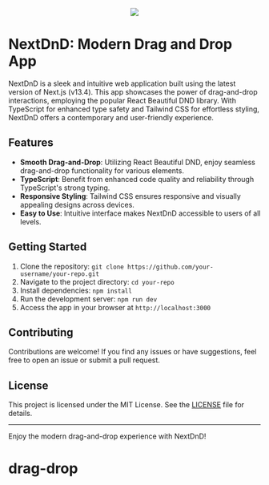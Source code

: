 
<p align="center">
  <a aria-label="Vercel logo" href="https://youtube.com/@uniquecoder">
    <img src="https://yt3.ggpht.com/EsPzNAPrBedX7bKzDrK-CCBWq7D75U-PCoiET7DGjXa_h9bcTo3GP7QykKDv0-br3crI9Am2=s176-c-k-c0x00ffffff-no-rj-mo">
  </a>
</p>

# NextDnD: Modern Drag and Drop App

NextDnD is a sleek and intuitive web application built using the latest version of Next.js (v13.4). This app showcases the power of drag-and-drop interactions, employing the popular React Beautiful DND library. With TypeScript for enhanced type safety and Tailwind CSS for effortless styling, NextDnD offers a contemporary and user-friendly experience.

## Features

- **Smooth Drag-and-Drop**: Utilizing React Beautiful DND, enjoy seamless drag-and-drop functionality for various elements.
- **TypeScript**: Benefit from enhanced code quality and reliability through TypeScript's strong typing.
- **Responsive Styling**: Tailwind CSS ensures responsive and visually appealing designs across devices.
- **Easy to Use**: Intuitive interface makes NextDnD accessible to users of all levels.

## Getting Started

1. Clone the repository: `git clone https://github.com/your-username/your-repo.git`
2. Navigate to the project directory: `cd your-repo`
3. Install dependencies: `npm install`
4. Run the development server: `npm run dev`
5. Access the app in your browser at `http://localhost:3000`

## Contributing

Contributions are welcome! If you find any issues or have suggestions, feel free to open an issue or submit a pull request.

## License

This project is licensed under the MIT License. See the [LICENSE](LICENSE) file for details.

---

Enjoy the modern drag-and-drop experience with NextDnD!


# drag-drop
